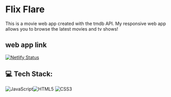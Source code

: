 
# Flix Flare

This is a movie web app created with the tmdb API. My responsive web app allows you to browse the latest movies and tv shows!


## web app link
[![Netlify Status](https://api.netlify.com/api/v1/badges/53583e1d-18ad-4313-b9f8-c0d35c89d878/deploy-status)](https://flixflare.netlify.app)
## 💻 Tech Stack:
![JavaScript](https://img.shields.io/badge/javascript-%23323330.svg?style=for-the-badge&logo=javascript&logoColor=%23F7DF1E)![HTML5](https://img.shields.io/badge/html5-%23E34F26.svg?style=for-the-badge&logo=html5&logoColor=white) ![CSS3](https://img.shields.io/badge/css3-%231572B6.svg?style=for-the-badge&logo=css3&logoColor=white)
